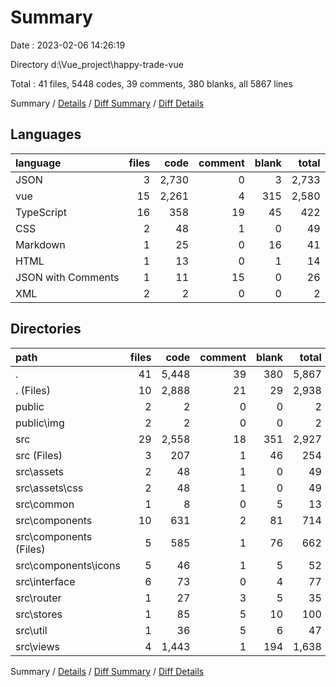 # Summary

Date : 2023-02-06 14:26:19

Directory d:\\Vue_project\\happy-trade-vue

Total : 41 files,  5448 codes, 39 comments, 380 blanks, all 5867 lines

Summary / [Details](details.md) / [Diff Summary](diff.md) / [Diff Details](diff-details.md)

## Languages
| language | files | code | comment | blank | total |
| :--- | ---: | ---: | ---: | ---: | ---: |
| JSON | 3 | 2,730 | 0 | 3 | 2,733 |
| vue | 15 | 2,261 | 4 | 315 | 2,580 |
| TypeScript | 16 | 358 | 19 | 45 | 422 |
| CSS | 2 | 48 | 1 | 0 | 49 |
| Markdown | 1 | 25 | 0 | 16 | 41 |
| HTML | 1 | 13 | 0 | 1 | 14 |
| JSON with Comments | 1 | 11 | 15 | 0 | 26 |
| XML | 2 | 2 | 0 | 0 | 2 |

## Directories
| path | files | code | comment | blank | total |
| :--- | ---: | ---: | ---: | ---: | ---: |
| . | 41 | 5,448 | 39 | 380 | 5,867 |
| . (Files) | 10 | 2,888 | 21 | 29 | 2,938 |
| public | 2 | 2 | 0 | 0 | 2 |
| public\\img | 2 | 2 | 0 | 0 | 2 |
| src | 29 | 2,558 | 18 | 351 | 2,927 |
| src (Files) | 3 | 207 | 1 | 46 | 254 |
| src\\assets | 2 | 48 | 1 | 0 | 49 |
| src\\assets\\css | 2 | 48 | 1 | 0 | 49 |
| src\\common | 1 | 8 | 0 | 5 | 13 |
| src\\components | 10 | 631 | 2 | 81 | 714 |
| src\\components (Files) | 5 | 585 | 1 | 76 | 662 |
| src\\components\\icons | 5 | 46 | 1 | 5 | 52 |
| src\\interface | 6 | 73 | 0 | 4 | 77 |
| src\\router | 1 | 27 | 3 | 5 | 35 |
| src\\stores | 1 | 85 | 5 | 10 | 100 |
| src\\util | 1 | 36 | 5 | 6 | 47 |
| src\\views | 4 | 1,443 | 1 | 194 | 1,638 |

Summary / [Details](details.md) / [Diff Summary](diff.md) / [Diff Details](diff-details.md)